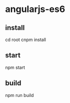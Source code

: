 # angularjs-es6

##  install  ##
cd root
cnpm install

##  start  ##
npm start

##  build  ##
npm run build
